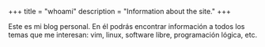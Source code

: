 +++
title = "whoami"
description = "Information about the site."
+++

Este es mi blog personal. En él podrás encontrar información a todos los temas que me interesan: vim, linux, software libre, programación lógica, etc.

